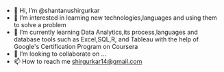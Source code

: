 - 👋 Hi, I’m @shantanushirgurkar
- 👀 I’m interested in learning new technologies,languages and using them to solve a problem
- 🌱 I’m currently learning Data Analytics,its process,languages and database tools such as Excel,SQL,R, and Tableau  with the help of Google's Certification Program on Coursera
- 💞️ I’m looking to collaborate on ...
- 📫 How to reach me shirgurkar14@gmail.com

<!---
shantanushirgurkar/shantanushirgurkar is a ✨ special ✨ repository because its `README.md` (this file) appears on your GitHub profile.
You can click the Preview link to take a look at your changes.
--->
